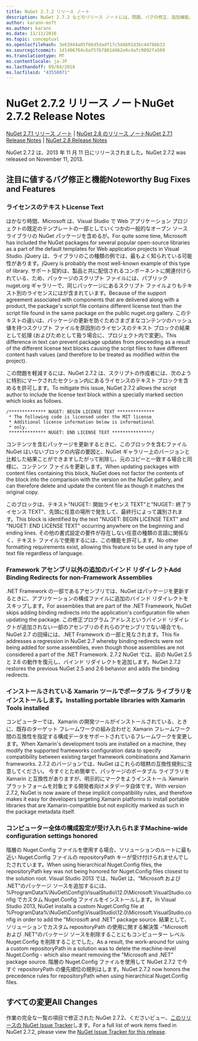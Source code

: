 ```yaml
---
title: NuGet 2.7.2 リリース ノート
description: NuGet 2.7.2 などのリリース ノートには、問題、バグの修正、追加機能、および Dcr が知られています。
author: karann-msft
ms.author: karann
ms.date: 11/11/2016
ms.topic: conceptual
ms.openlocfilehash: 3e63944a05f66d5dadf17c5d4b91d3bc4478bb33
ms.sourcegitcommit: 1d1406764c6af5fb7801d462e0c4afc9092fa569
ms.translationtype: MT
ms.contentlocale: ja-JP
ms.lasthandoff: 09/04/2018
ms.locfileid: "43550071"
---
```

# <a name="nuget-272-release-notes"></a><span data-ttu-id="5410c-103">NuGet 2.7.2 リリース ノート</span><span class="sxs-lookup"><span data-stu-id="5410c-103">NuGet 2.7.2 Release Notes</span></span>

<span data-ttu-id="5410c-104">[NuGet 2.7.1 リリース ノート](../release-notes/nuget-2.7.1.md) | [NuGet 2.8 のリリース ノート](../release-notes/nuget-2.8.md)</span><span class="sxs-lookup"><span data-stu-id="5410c-104">[NuGet 2.7.1 Release Notes](../release-notes/nuget-2.7.1.md) | [NuGet 2.8 Release Notes](../release-notes/nuget-2.8.md)</span></span>

<span data-ttu-id="5410c-105">NuGet 2.7.2 は、2013 年 11 月 11 日にリリースされました。</span><span class="sxs-lookup"><span data-stu-id="5410c-105">NuGet 2.7.2 was released on November 11, 2013.</span></span>

## <a name="noteworthy-bug-fixes-and-features"></a><span data-ttu-id="5410c-106">注目に値するバグ修正と機能</span><span class="sxs-lookup"><span data-stu-id="5410c-106">Noteworthy Bug Fixes and Features</span></span>

### <a name="license-text"></a><span data-ttu-id="5410c-107">ライセンスのテキスト</span><span class="sxs-lookup"><span data-stu-id="5410c-107">License Text</span></span>
<span data-ttu-id="5410c-108">はかなり時間、Microsoft は、Visual Studio で Web アプリケーション プロジェクトの既定のテンプレートの一部としていくつかの一般的なオープン ソース ライブラリの NuGet パッケージを含めるが。</span><span class="sxs-lookup"><span data-stu-id="5410c-108">For quite some time, Microsoft has included the NuGet packages for several popular open-source libraries as a part of the default templates for Web application projects in Visual Studio.</span></span> <span data-ttu-id="5410c-109">jQuery は、ライブラリのこの種類の例では、最もよく知られている可能性があります。</span><span class="sxs-lookup"><span data-stu-id="5410c-109">jQuery is probably the most well-known example of this type of library.</span></span> <span data-ttu-id="5410c-110">サポート契約は、製品と共に配信されるコンポーネントに関連付けられている、ため、パッケージのスクリプト ファイルには、パブリック nuget.org ギャラリーで、同じパッケージにあるスクリプト ファイルよりもテキスト別のライセンスにはが含まれています。</span><span class="sxs-lookup"><span data-stu-id="5410c-110">Because of the support agreement associated with components that are delivered along with a product, the package's script file contains different license text than the script file found in the same package on the public nuget.org gallery.</span></span> <span data-ttu-id="5410c-111">このテキストの違いは、パッケージの更新を防ぐためさまざまなコンテンツのハッシュ値を持つスクリプト ファイルを原因別のライセンスのテキスト ブロックの結果として処理 (およびためとして扱う場合に、プロジェクト内で変更)。</span><span class="sxs-lookup"><span data-stu-id="5410c-111">This difference in text can prevent package updates from proceeding as a result of the different license text blocks causing the script files to have different content hash values (and therefore to be treated as modified within the project).</span></span>

<span data-ttu-id="5410c-112">この問題を軽減するには、NuGet 2.7.2 は、スクリプトの作成者には、次のように特別にマークされたセクション内にあるライセンスのテキスト ブロックを含めるを許可します。</span><span class="sxs-lookup"><span data-stu-id="5410c-112">To mitigate this issue, NuGet 2.7.2 allows the script author to include the license text block within a specially marked section which looks as follows.</span></span>

    /************** NUGET: BEGIN LICENSE TEXT **************
     * The following code is licensed under the MIT license
     * Additional license information below is informational
     * only.
     ************** NUGET: END LICENSE TEXT ***************/

<span data-ttu-id="5410c-113">コンテンツを含むパッケージを更新するときに、このブロックを含むファイル NuGet はいないブロックの内容の要因と、NuGet ギャラリー上のバージョンと比較した結果ことができますしたがって削除し、元のコピーと一致する場合と同様に、コンテンツ ファイルを更新します。</span><span class="sxs-lookup"><span data-stu-id="5410c-113">When updating packages with content files containing this block, NuGet does not factor the contents of the block into the comparison with the version on the NuGet gallery, and can therefore delete and update the content file as though it matches the original copy.</span></span>

<span data-ttu-id="5410c-114">このブロックは、テキスト"NUGET:: 開始ライセンス TEXT"と"NUGET:: 終了ライセンス TEXT"、先頭に任意の場所で発生して、最終行によって識別されます。</span><span class="sxs-lookup"><span data-stu-id="5410c-114">This block is identified by the text "NUGET: BEGIN LICENSE TEXT" and "NUGET: END LICENSE TEXT" occurring anywhere on the beginning and ending lines.</span></span>  <span data-ttu-id="5410c-115">その他の書式設定の要件が存在しない任意の種類の言語に関係なく、テキスト ファイルで使用するには、この機能を許可します。</span><span class="sxs-lookup"><span data-stu-id="5410c-115">No other formatting requirements exist, allowing this feature to be used in any type of text file regardless of language.</span></span>

### <a name="add-binding-redirects-for-non-framework-assemblies"></a><span data-ttu-id="5410c-116">Framework アセンブリ以外の追加のバインド リダイレクト</span><span class="sxs-lookup"><span data-stu-id="5410c-116">Add Binding Redirects for non-Framework Assemblies</span></span>
<span data-ttu-id="5410c-117">.NET Framework の一部であるアセンブリでは、NuGet はパッケージを更新するときに、アプリケーションの構成ファイルに追加のバインド リダイレクトをスキップします。</span><span class="sxs-lookup"><span data-stu-id="5410c-117">For assemblies that are part of the .NET Framework, NuGet skips adding binding redirects into the application's configuration file when updating the package.</span></span> <span data-ttu-id="5410c-118">この修正プログラム アドレスというバインド リダイレクトが追加されない一部のアセンブリのそれらのアセンブリでない場合でも、NuGet 2.7 の回帰には、.NET Framework の一部と見なされます。</span><span class="sxs-lookup"><span data-stu-id="5410c-118">This fix addresses a regression in NuGet 2.7 whereby binding redirects were not being added for some assemblies, even though those assemblies are not considered a part of the .NET Framework.</span></span> <span data-ttu-id="5410c-119">2.7.2 NuGet では、前の NuGet 2.5 と 2.6 の動作を復元し、バインド リダイレクトを追加します。</span><span class="sxs-lookup"><span data-stu-id="5410c-119">NuGet 2.7.2 restores the previous NuGet 2.5 and 2.6 behavior and adds the binding redirects.</span></span>

### <a name="installing-portable-libraries-with-xamarin-tools-installed"></a><span data-ttu-id="5410c-120">インストールされている Xamarin ツールでポータブル ライブラリをインストールします。</span><span class="sxs-lookup"><span data-stu-id="5410c-120">Installing portable libraries with Xamarin Tools installed</span></span>
<span data-ttu-id="5410c-121">コンピューターでは、Xamarin の開発ツールがインストールされている、ときに、既存のターゲット フレームワークの組み合わせと Xamarin フレームワーク間の互換性を指定する構成データをサポートされているフレームワークを変更します。</span><span class="sxs-lookup"><span data-stu-id="5410c-121">When Xamarin's development tools are installed on a machine, they modify the supported frameworks configuration data to specify compatibility between existing target framework combinations and Xamarin frameworks.</span></span> <span data-ttu-id="5410c-122">2.7.2 のバージョンでは、NuGet はこれらの暗黙の互換性規則に注意してください。 今すぐとため簡単で、パッケージのポータブル ライブラリを Xamarin と互換性がありますが、明示的にマークをようインストール Xamarin プラットフォームを対象とする開発者向けメタデータ自体です。</span><span class="sxs-lookup"><span data-stu-id="5410c-122">With version 2.7.2, NuGet is now aware of these implicit compatibility rules, and therefore makes it easy for developers targeting Xamarin platforms to install portable libraries that are Xamarin-compatible but not explicitly marked as such in the package metadata itself.</span></span>

### <a name="machine-wide-configuration-settings-honored"></a><span data-ttu-id="5410c-123">コンピューター全体の構成設定が受け入れられます</span><span class="sxs-lookup"><span data-stu-id="5410c-123">Machine-wide configuration settings honored</span></span>
<span data-ttu-id="5410c-124">階層の Nuget.Config ファイルを使用する場合、ソリューションのルートに最も近い Nuget.Config ファイルの repositoryPath キーが受け付けられませんでしたされています。</span><span class="sxs-lookup"><span data-stu-id="5410c-124">When using hierarchical Nuget.Config files, the repositoryPath key was not being honored for Nuget.Config files closest to the solution root.</span></span> <span data-ttu-id="5410c-125">Visual Studio 2013 では、NuGet は、"Microsoft および .NET"のパッケージ ソースを追加するには、%ProgramData%\NuGet\Config\VisualStudio\12.0\Microsoft.VisualStudio.config でカスタム Nuget.Config ファイルをインストールします。</span><span class="sxs-lookup"><span data-stu-id="5410c-125">In Visual Studio 2013, NuGet installs a custom Nuget.Config file at %ProgramData%\NuGet\Config\VisualStudio\12.0\Microsoft.VisualStudio.config in order to add the "Microsoft and .NET" package source.</span></span> <span data-ttu-id="5410c-126">結果として、ソリューションでカスタム repositoryPath の使用に関する解決策 -"Microsoft および .NET"のパッケージ ソースを削除することにもコンピューター レベル Nuget.Config を削除することでした。</span><span class="sxs-lookup"><span data-stu-id="5410c-126">As a result, the work-around for using a custom repositoryPath in a solution was to delete the machine-level Nuget.Config - which also meant removing the "Microsoft and .NET" package source.</span></span> <span data-ttu-id="5410c-127">階層の Nuget.Config ファイルを使用して NuGet 2.7.2 で今すぐ repositoryPath の優先順位の規則はします。</span><span class="sxs-lookup"><span data-stu-id="5410c-127">NuGet 2.7.2 now honors the precedence rules for repositoryPath when using hierarchical Nuget.Config files.</span></span>

## <a name="all-changes"></a><span data-ttu-id="5410c-128">すべての変更</span><span class="sxs-lookup"><span data-stu-id="5410c-128">All Changes</span></span>
<span data-ttu-id="5410c-129">作業の完全な一覧の項目で修正された NuGet 2.7.2、くださいビュー、[このリリースの NuGet Issue Tracker](https://nuget.codeplex.com/workitem/list/advanced?keyword=&status=All&type=All&priority=All&release=NuGet%202.7.2&assignedTo=All&component=All&sortField=LastUpdatedDate&sortDirection=Descending&page=0&reasonClosed=Fixed)します。</span><span class="sxs-lookup"><span data-stu-id="5410c-129">For a full list of work items fixed in NuGet 2.7.2, please view the [NuGet Issue Tracker for this release](https://nuget.codeplex.com/workitem/list/advanced?keyword=&status=All&type=All&priority=All&release=NuGet%202.7.2&assignedTo=All&component=All&sortField=LastUpdatedDate&sortDirection=Descending&page=0&reasonClosed=Fixed).</span></span>
